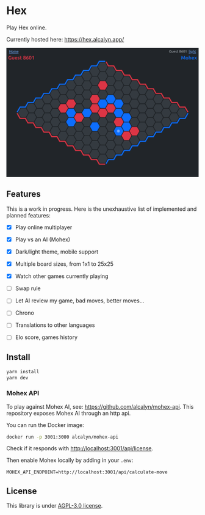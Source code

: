 # Hex

Play Hex online.

Currently hosted here: <https://hex.alcalyn.app/>

![Game screenshot](assets/images/screenshots/game.png)

## Features

This is a work in progress. Here is the unexhaustive list of implemented and planned features:

- [x] Play online multiplayer
- [x] Play vs an AI (Mohex)
- [x] Dark/light theme, mobile support
- [x] Multiple board sizes, from 1x1 to 25x25
- [x] Watch other games currently playing
- [ ] Swap rule
- [ ] Let AI review my game, bad moves, better moves...
- [ ] Chrono
- [ ] Translations to other languages
- [ ] Elo score, games history


## Install

```
yarn install
yarn dev
```

### Mohex API

To play against Mohex AI, see: <https://github.com/alcalyn/mohex-api>.
This repository exposes Mohex AI through an http api.

You can run the Docker image:

``` bash
docker run -p 3001:3000 alcalyn/mohex-api
```

Check if it responds with <http://localhost:3001/api/license>.

Then enable Mohex locally by adding in your `.env`:

``` dotenv
MOHEX_API_ENDPOINT=http://localhost:3001/api/calculate-move
```

## License

This library is under [AGPL-3.0 license](LICENSE).
